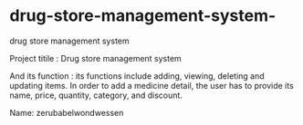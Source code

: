 # drug-store-management-system-
drug store management system

Project titile : Drug store management system

And its function : its functions include adding, viewing, deleting and updating items. In order to add a medicine detail, the user has to provide its name, price, quantity, category, and discount.

Name: zerubabelwondwessen
